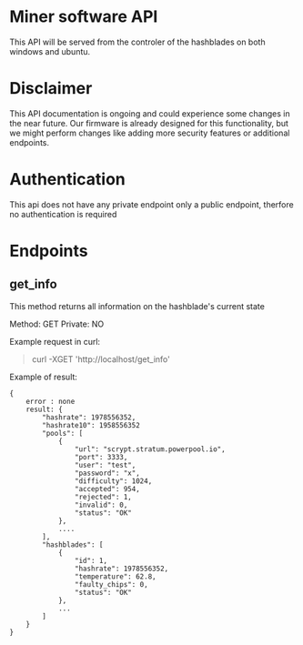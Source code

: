 # Miner software API
This API will be served from the controler of the hashblades on both windows and ubuntu. 
# Disclaimer
This API documentation is ongoing and could experience some changes in the near future. Our firmware is already designed for this functionality, but we might perform changes like adding more security features or additional endpoints.
# Authentication
This api does not have any private endpoint only a public endpoint, therfore no authentication is required

# Endpoints
## get_info

This method returns all information on the hashblade's current state

Method: GET
Private: NO

Example request in curl:
> curl -XGET 'http://localhost/get_info'


Example of result:
```
{
	error : none
	result: {
		"hashrate": 1978556352,
		"hashrate10": 1958556352
		"pools": [
			{
				"url": "scrypt.stratum.powerpool.io",
				"port": 3333,
				"user": "test",
				"password": "x",
				"difficulty": 1024,
				"accepted": 954,
				"rejected": 1,
				"invalid": 0,
				"status": "OK"
			},
			....
		],
		"hashblades": [
			{
				"id": 1,
				"hashrate": 1978556352,
				"temperature": 62.8,
				"faulty_chips": 0,
				"status": "OK"
			},
			...
		]
	}
}
```
